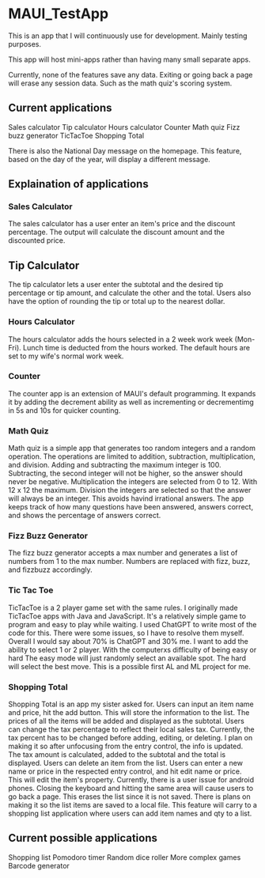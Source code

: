 # MAUI_TestApp

This is an app that I will continuously use for development. Mainly testing purposes.

This app will host mini-apps rather than having many small separate apps.

Currently, none of the features save any data.
Exiting or going back a page will erase any session data.
Such as the math quiz's scoring system.

## Current applications
Sales calculator
Tip calculator
Hours calculator
Counter
Math quiz
Fizz buzz generator
TicTacToe
Shopping Total

There is also the National Day message on the homepage.
This feature, based on the day of the year, will display a different message.

## Explaination of applications

### Sales Calculator
The sales calculator has a user enter an item's price and the discount percentage.
The output will calculate the discount amount and the discounted price.

## Tip Calculator
The tip calculator lets a user enter the subtotal and the desired tip percentage or tip amount, and calculate the other and the total.
Users also have the option of rounding the tip or total up to the nearest dollar.

### Hours Calculator
The hours calculator adds the hours selected in a 2 week work week (Mon-Fri).
Lunch time is deducted from the hours worked.
The default hours are set to my wife's normal work week.

### Counter
The counter app is an extension of MAUI's default programming.
It expands it by adding the decrement ability as well as incrementing or decrementimg in 5s and 10s for quicker counting.

### Math Quiz
Math quiz is a simple app that generates too random integers and a random operation.
The operations are limited to addition, subtraction, multiplication, and division.
Adding and subtracting the maximum integer is 100.
Subtracting, the second integer will not be higher, so the answer should never be negative.
Multiplication the integers are selected from 0 to 12. With 12 x 12 the maximum.
Division the integers are selected so that the answer will always be an integer.
   This avoids havind irrational answers.
The app keeps track of how many questions have been answered, answers correct, and shows the percentage of answers correct.

### Fizz Buzz Generator
The fizz buzz generator accepts a max number and generates a list of numbers from 1 to the max number.
Numbers are replaced with fizz, buzz, and fizzbuzz accordingly.

### Tic Tac Toe
TicTacToe is a 2 player game set with the same rules.
I originally made TicTacToe apps with Java and JavaScript.
It's a relatively simple game to program and easy to play while waiting.
I used ChatGPT to write most of the code for this.
There were some issues, so I have to resolve them myself.
Overall I would say about 70% is ChatGPT and 30% me.
I want to add the ability to select 1 or 2 player.
With the computerxs difficulty of being easy or hard
The easy mode will just randomly select an available spot.
The hard will select the best move. This is a possible first AL and ML project for me.

### Shopping Total
Shopping Total is an app my sister asked for.
Users can input an item name and price, hit the add button.
This will store the information to the list.
The prices of all the items will be added and displayed as the subtotal.
Users can change the tax percentage to reflect their local sales tax.
Currently, the tax percent has to be changed before adding, editing, or deleting.
I plan on making it so after unfocusing from the entry control, the info is updated.
The tax amount is calculated, added to the subtotal and the total is displayed.
Users can delete an item from the list.
Users can enter a new name or price in the respected entry control, and hit edit name or price. This will edit the item's property.
Currently, there is a user issue for android phones.
Closing the keyboard and hitting the same area will cause users to go back a page.
This erases the list since it is not saved.
There is plans on making it so the list items are saved to a local file.
This feature will carry to a shopping list application where users can add item names and qty to a list.

## Current possible applications
Shopping list
Pomodoro timer
Random dice roller
More complex games
Barcode generator
